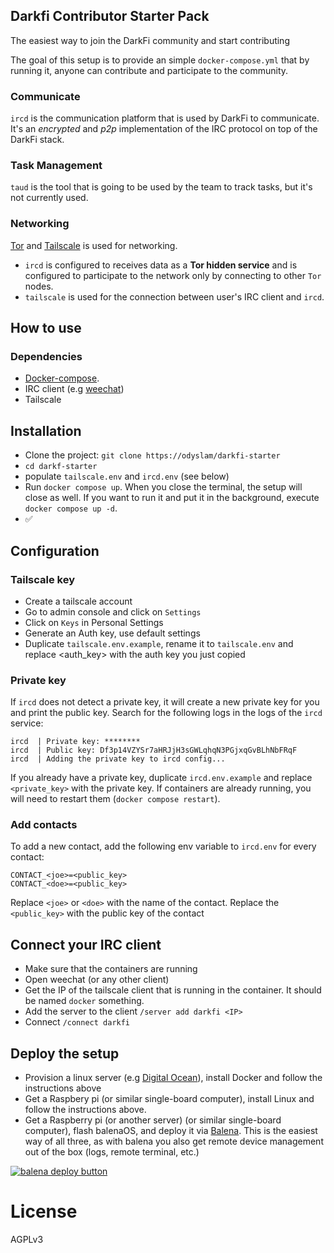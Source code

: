 ## Darkfi Contributor Starter Pack

The easiest way to join the DarkFi community and start contributing

The goal of this setup is to provide an simple `docker-compose.yml` that by running it, anyone can contribute and participate to the community.

### Communicate

`ircd` is the communication platform that is used by DarkFi to communicate. It's an _encrypted_ and _p2p_ implementation of the IRC protocol on top of the DarkFi stack.

### Task Management

`taud` is the tool that is going to be used by the team to track tasks, but it's not currently used. 

### Networking

[Tor](https://www.torproject.org/) and [Tailscale](https://tailscale.com) is used for networking.

- `ircd` is configured to receives data as a **Tor hidden service** and is configured to participate to the network only by connecting to other `Tor` nodes. 
- `tailscale` is used for the connection between user's IRC client and `ircd`. 

## How to use

### Dependencies 

- [Docker-compose](https://docs.docker.com/compose/).
- IRC client (e.g [weechat](https://weechat.org))
- Tailscale

## Installation

- Clone the project: `git clone https://odyslam/darkfi-starter`
- `cd darkf-starter`
- populate `tailscale.env` and `ircd.env` (see below)
- Run `docker compose up`. When you close the terminal, the setup will close as well. If you want to run it and put it in the background, execute `docker compose up -d`.
- ✅

## Configuration

### Tailscale key

- Create a tailscale account
- Go to admin console and click on `Settings`
- Click on `Keys` in Personal Settings
- Generate an Auth key, use default settings
- Duplicate `tailscale.env.example`, rename it to `tailscale.env` and replace <auth_key> with the auth key you just copied

### Private key

If `ircd` does not detect a private key, it will create a new private key for you and print the public key. Search for the following logs in the logs of the `ircd` service:
```
ircd  | Private key: ********
ircd  | Public key: Df3p14VZYSr7aHRJjH3sGWLqhqN3PGjxqGvBLhNbFRqF
ircd  | Adding the private key to ircd config...
```
If you already have a private key, duplicate `ircd.env.example` and replace `<private_key>` with the private key. If containers are already running, you will need to restart them (`docker compose restart`).

### Add contacts

To add a new contact, add the following env variable to `ircd.env` for every contact:
```
CONTACT_<joe>=<public_key>
CONTACT_<doe>=<public_key>
```
Replace `<joe>` or `<doe>` with the name of the contact. Replace the `<public_key>` with the  public key of the contact

## Connect your IRC client

- Make sure that the containers are running
- Open weechat (or any other client)
- Get the IP of the tailscale client that is running in the container. It should be named `docker` something.
- Add the server to the client `/server add darkfi <IP>`
- Connect `/connect darkfi`

## Deploy the setup

- Provision a linux server (e.g [Digital Ocean](https://www.digitalocean.com/pricing/droplets#basic-droplets)), install Docker and follow the instructions above
- Get a Raspbery pi (or similar single-board computer), install Linux and follow the instructions above.
- Get a Raspberry pi (or another server) (or similar single-board computer), flash balenaOS, and deploy it via [Balena](https://balena.io). This is the easiest way of all three, as with balena you also get remote device management out of the box (logs, remote terminal, etc.)

[![balena deploy button](https://www.balena.io/deploy.svg)](https://dashboard.balena-cloud.com/deploy?repoUrl=https://github.com/odyslam/darkfi-starter>)

# License

AGPLv3

